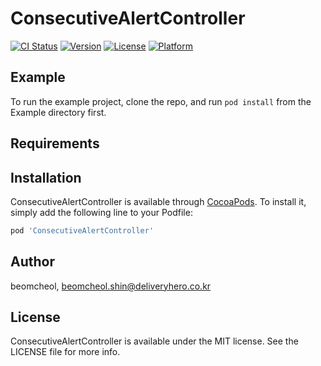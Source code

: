 # ConsecutiveAlertController

[![CI Status](https://img.shields.io/travis/beomcheol/ConsecutiveAlertController.svg?style=flat)](https://travis-ci.org/beomcheol/ConsecutiveAlertController)
[![Version](https://img.shields.io/cocoapods/v/ConsecutiveAlertController.svg?style=flat)](https://cocoapods.org/pods/ConsecutiveAlertController)
[![License](https://img.shields.io/cocoapods/l/ConsecutiveAlertController.svg?style=flat)](https://cocoapods.org/pods/ConsecutiveAlertController)
[![Platform](https://img.shields.io/cocoapods/p/ConsecutiveAlertController.svg?style=flat)](https://cocoapods.org/pods/ConsecutiveAlertController)

## Example

To run the example project, clone the repo, and run `pod install` from the Example directory first.

## Requirements

## Installation

ConsecutiveAlertController is available through [CocoaPods](https://cocoapods.org). To install
it, simply add the following line to your Podfile:

```ruby
pod 'ConsecutiveAlertController'
```

## Author

beomcheol, beomcheol.shin@deliveryhero.co.kr

## License

ConsecutiveAlertController is available under the MIT license. See the LICENSE file for more info.
